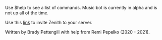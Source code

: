 Use $help to see a list of commands. Music bot is currently in alpha and is not up all of the time.

Use this [link](https://discord.com/api/oauth2/authorize?client_id=710700921952141393&permissions=8&scope=bot%20applications.commands) to invite Zenith to your server.

Written by Brady Pettengill with help from Remi Pepelko (2020 - 2021).